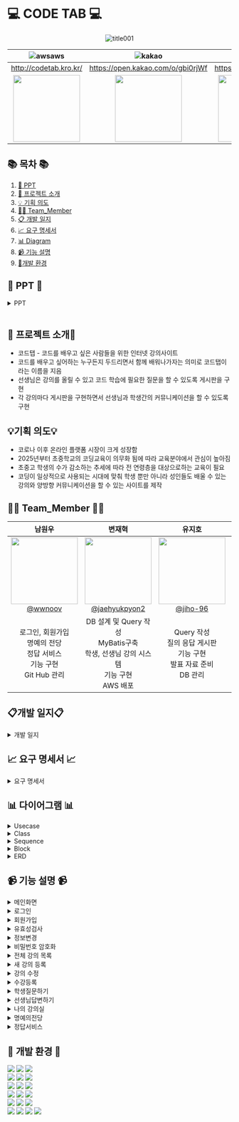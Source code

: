 #  💻 CODE TAB 💻


<!--![256컬러](https://github.com/NovTeamProject/Team_Project/assets/145524959/3298851f-7534-4304-99b3-55106605b887)-->
<div align="center">

 ![title001](https://github.com/NovTeamProject/Team_Project/assets/145963611/c9aa4e57-dd0e-456a-8631-ace01e80288e)





| **![awsaws](https://github.com/NovTeamProject/Team_Project/assets/145963611/c33a2433-81d8-4137-88d6-c7c7c350a030)** | **![kakao](https://github.com/NovTeamProject/Team_Project/assets/145963611/ed61908a-6f7c-43f1-b56a-287fc8f6ab8c)** | **![notion2](https://github.com/NovTeamProject/Team_Project/assets/145963611/8e1e720e-e202-4ad8-9767-0befe6dcf529)** |
| :------: |  :------: | :------: |
|  http://codetab.kro.kr/  |  https://open.kakao.com/o/gbi0rjWf  |  https://bit.ly/3R7ybFH |
 |   <img src="https://github.com/NovTeamProject/Team_Project/assets/145524959/79c2022f-57c0-4c7b-acda-ca3d73e89103" width="150px" height="150px">  |  <img src="https://github.com/NovTeamProject/Team_Project/assets/145524959/1955dd1c-aa06-40a5-9f8f-6ed7fcfc7a66" width="150px" height="150px">  |   <img src="https://github.com/NovTeamProject/Team_Project/assets/145524959/0d6e1c04-a919-40c7-8bac-119282a7c9a7" width="150px" height="150px"> | 

</div>

## 📚 목차 📚

01. [📂 PPT](#-PPT-)
02. [📖 프로젝트 소개](#-프로젝트-소개)
03. [💡 기획 의도](#기획-의도)
04. [🙋‍♀️ Team_Member](#%EF%B8%8F-team_member-%EF%B8%8F)
05. [📋 개발 일지](#개발-일지)
06. [📈  요구 명세서](#-요구-명세서-)
07. [📊 Diagram](#-다이어그램-)
08. [📹 기능 설명](#-기능-설명-)
09. [🔨개발 환경](#-개발-환경-)


## 📂 PPT 📂



<details><summary>PPT</summary>     

### [PPT링크](https://www.canva.com/design/DAF1bF8O3K4/o3hvGmrF9Yobsmu2Vh_Nzg/view?utm_content=DA[…]3K4&utm_campaign=designshare&utm_medium=link&utm_source=editor)
       
<div align="center">          

| **![1](https://github.com/NovTeamProject/Team_Project/assets/145524959/48aeac2a-f3ba-4cc4-92b7-3abfe5b2b07f)** | **![2](https://github.com/NovTeamProject/Team_Project/assets/145524959/99c3afa6-9296-4f72-8e71-aa9c18b49b46)** |
| :------: |  :------: |
|  ![3](https://github.com/NovTeamProject/Team_Project/assets/145524959/c5cca349-5b02-4beb-b3e5-0bec8168e3cf) | ![4](https://github.com/NovTeamProject/Team_Project/assets/145524959/51548346-94c7-42ab-879c-f54e58726b04) |
| ![5](https://github.com/NovTeamProject/Team_Project/assets/145524959/fabfac83-ca73-45e9-af1a-cfd44ad06325) | ![6](https://github.com/NovTeamProject/Team_Project/assets/145524959/de6daaea-7c34-4d9c-9a01-a0d7c1aeab0a)  |
|  ![7](https://github.com/NovTeamProject/Team_Project/assets/145524959/39a6c918-5a80-4e1c-a2e7-639d1063425b) |  ![8](https://github.com/NovTeamProject/Team_Project/assets/145524959/3f27d306-3381-4827-bcb9-1944f5243037)  |
|  ![9](https://github.com/NovTeamProject/Team_Project/assets/145524959/9ec61b5c-94d3-491b-b0d0-70329a6684d8)  |  ![10](https://github.com/NovTeamProject/Team_Project/assets/145524959/34c87fb2-5b27-4b9b-8c93-cc0ec8f5c003) |  
| ![11](https://github.com/NovTeamProject/Team_Project/assets/145524959/b038f427-4b26-4dc2-bfad-0f8dec993e39)  | ![12](https://github.com/NovTeamProject/Team_Project/assets/145524959/4cf2135c-5c42-4a97-8db6-9dfebd6031d1)  |
| ![13](https://github.com/NovTeamProject/Team_Project/assets/145524959/87bed763-162a-4262-8e63-d72ba2b28134) |  ![14](https://github.com/NovTeamProject/Team_Project/assets/145524959/0eb4ca61-5108-4f14-afc1-0cafd04fb108)  |
| ![15](https://github.com/NovTeamProject/Team_Project/assets/145524959/b8d941f0-2000-49e0-8689-5a6b6808ffd3) |  ![16](https://github.com/NovTeamProject/Team_Project/assets/145524959/0ba7ae6f-ff8e-41b4-81f7-3fea5ab57774)  |
| ![17](https://github.com/NovTeamProject/Team_Project/assets/145524959/9b7c4f8e-73b3-4434-8ec7-cf39c3489e1c) |  ![18](https://github.com/NovTeamProject/Team_Project/assets/145524959/4dd7eebf-b04c-4c3b-9636-5bd820c1fdbf)  |
| ![19](https://github.com/NovTeamProject/Team_Project/assets/145524959/5fc78ea9-fef1-41ca-9654-d0c4a936cf23) |  ![20](https://github.com/NovTeamProject/Team_Project/assets/145524959/986255d9-eb93-41a6-819d-77e1514057ee)  |
| ![21](https://github.com/NovTeamProject/Team_Project/assets/145524959/ad06925b-9563-4dde-9eb6-e17ac648c4f2) |  ![22](https://github.com/NovTeamProject/Team_Project/assets/145524959/f83dc490-7abf-484f-a9b5-a7495089861f)  |
| ![23](https://github.com/NovTeamProject/Team_Project/assets/145524959/f0f7fbdf-9a7b-4a61-9dd0-8a401ad89400)  | ![24](https://github.com/NovTeamProject/Team_Project/assets/145524959/1a1d22fe-17db-409e-aabb-3d3afec3199d)  |
| ![25](https://github.com/NovTeamProject/Team_Project/assets/145524959/f5553253-112b-4f8a-a182-f9ced0b8cdc7) | ![26](https://github.com/NovTeamProject/Team_Project/assets/145524959/1938033e-0a16-4b1d-aff3-27e4bac7e262)  |
| ![27](https://github.com/NovTeamProject/Team_Project/assets/145524959/4feb532e-1845-4d2c-b336-d95efc60d7e9) | ![28](https://github.com/NovTeamProject/Team_Project/assets/145524959/5d3ea8b6-391d-4e87-b222-76e453861e97)  |
|  ![29](https://github.com/NovTeamProject/Team_Project/assets/145524959/bb4e118c-7c50-401c-85c1-3bcfdd91daed)  | ![30](https://github.com/NovTeamProject/Team_Project/assets/145524959/dfe02839-85d8-4b1d-b8cf-eb233de681cf)  |
|  ![31](https://github.com/NovTeamProject/Team_Project/assets/145524959/aed8b835-592d-48b0-84f4-71d4008c52e7)  |  ![32](https://github.com/NovTeamProject/Team_Project/assets/145524959/51a3f0ce-5882-49e8-89c9-37616d797c18)  |
|  ![33](https://github.com/NovTeamProject/Team_Project/assets/145524959/5e741260-768e-430c-ad68-0adc846b658a)  |  ![35](https://github.com/NovTeamProject/Team_Project/assets/145524959/972d51e1-51d0-48ed-bfb7-dc076e2c0acf)   |

</div>            
</details>            
      
## 📖 프로젝트 소개📖

- 코드탭 - 코드를 배우고 싶은 사람들을 위한 인터넷 강의사이트
- 코드를 배우고 싶어하는 누구든지 두드리면서 함께 배워나가자는 의미로 코드탭이라는 이름을 지음
- 선생님은 강의를 올릴 수 있고 코드 학습에 필요한 질문을 할 수 있도록 게시판을 구현
- 각 강의마다 게시판을 구현하면서 선생님과 학생간의 커뮤니케이션을 할 수 있도록 구현

## 💡기획 의도💡

- 코로나 이후 온라인 플랫폼 시장이 크게 성장함
- 2025년부터 초중학교의 코딩교육이 의무화 됨에 따라 교육분야에서 관심이 높아짐
- 초중고 학생의 수가 감소하는 추세에 따라 전 연령층을 대상으로하는 교육이 필요
- 코딩이 일상적으로 사용되는 시대에 맞춰 학생 뿐만 아니라 성인들도 배울 수 있는 강의와 양방향 커뮤니케이션을 할 수 있는 사이트를 제작

## 🙋‍♀️ Team_Member 🙋‍♀️

<div align="center">

| **남원우** | **변재혁** | **유지호** | **차소영** |
| :------: |  :------: | :------: | :------: | 
| [<img src="https://avatars.githubusercontent.com/u/145524959?v=4" height=150 width=150> <br/> @wwnoov](https://github.com/wwnoov) | [<img src="https://avatars.githubusercontent.com/u/145942491?v=4" height=150 width=150> <br/> @jaehyukpyon2](https://github.com/jaehyukpyon2) | [<img src="https://avatars.githubusercontent.com/u/145963790?v=4" height=150 width=150> <br/> @jiho-96](https://github.com/jiho-96) | [<img src="https://avatars.githubusercontent.com/u/145963611?v=4" height=150 width=150> <br/> @Eumnya415](https://github.com/Eumnya415) |
| 로그인, 회원가입<br>명예의 전당<br>정답 서비스<br>기능 구현<br>Git Hub 관리 | DB 설계 및 Query 작성 <br> MyBatis구축 <br> 학생, 선생님 강의 시스템 <br> 기능 구현 <br> AWS 배포 |  Query 작성<br> 질의 응답 게시판<br>기능 구현<br>발표 자료 준비<br>DB 관리 | 나의 강의실<br> 강의 상세 페이지<br> 기능 구현<br>웹 디자인 설계 <br>노션 관리 <br>| 

</div>


## 📋개발 일지📋
<details><summary>개발 일지</summary>
   
![image](https://github.com/NovTeamProject/Team_Project/assets/145524959/98c68f24-d8dd-4d63-bfeb-3aaac34fad82)

</details>

## 📈 요구 명세서 📈

<details><summary>요구 명세서</summary>
      
![2023-12-08 09 36 26](https://github.com/NovTeamProject/Team_Project/assets/145963611/e8ec2fb7-9680-4603-8470-39389275448c)

      
</details>
  

## 📊 다이어그램 📊

<details><summary>Usecase</summary>
      
![스크린샷 2023-12-06 142455](https://github.com/NovTeamProject/Team_Project/assets/145963611/b943fdb3-2e12-4aae-b0c6-42545e25c6d7)

</details>

<details><summary>Class</summary>

![클래스다이어그램](https://github.com/NovTeamProject/Team_Project/assets/145524959/486e1e58-677c-4171-bd4d-27857887b0fd)


</details>

<details><summary>Sequence</summary>
<br/>

1. 비회원 시퀀스 다이어그램    
![비회원시퀀스](https://github.com/NovTeamProject/Team_Project/assets/145524959/166fdbd3-ce41-4a98-a44a-37714a465a3b)



2. 학생 시퀀스 다이어그램   
![학생시퀀스](https://github.com/NovTeamProject/Team_Project/assets/145524959/596656a8-3a36-4a63-9c6c-ed9efab58222)



3. 선생님 시퀀스 다이어그램        
![선생님시퀀스](https://github.com/NovTeamProject/Team_Project/assets/145524959/b96161d2-32fb-4485-abb9-c58a20d3cb7a)


</details>



<details><summary>Block</summary>

![image](https://github.com/NovTeamProject/Team_Project/assets/145963790/9d167256-abeb-4056-8f2b-1515affe0681)


    
</details>

<details><summary>ERD</summary>
      
![image](https://github.com/NovTeamProject/Team_Project/assets/145963790/28ea304e-af0e-4809-ad74-59fd76712b97)

    
</details>

## 📹 기능 설명 📹


<details><summary>메인화면</summary>
<br/>

https://github.com/NovTeamProject/Team_Project/assets/145524959/506a9e4e-71b8-4072-8a95-cd954fea215e


</details>

<details><summary>로그인</summary>
<br/>

https://github.com/NovTeamProject/Team_Project/assets/145524959/c26d468e-2da1-4310-8325-a83cff4bba20

### [로그인 Code](https://github.com/NovTeamProject/Team_Project/blob/c431c8cf1b65235d922cd6ea7fdba3a699816c18/src/main/java/com/example/team_project/teacher/controller/TeacherJoinController.java#L25C5-L59C2)

### [주소API Code](https://github.com/NovTeamProject/Team_Project/blob/c431c8cf1b65235d922cd6ea7fdba3a699816c18/src/main/webapp/membership/views/joinTeacher.jsp#L119C1-L178C10)

</details>

<details><summary>회원가입</summary>
<br/>

https://github.com/NovTeamProject/Team_Project/assets/145524959/3dc13eac-2342-4cbe-bf40-672a653f5e30

https://github.com/NovTeamProject/Team_Project/assets/145524959/21eaa843-b469-44ba-9011-04a819514617

### [회원가입 Code](https://github.com/NovTeamProject/Team_Project/blob/c431c8cf1b65235d922cd6ea7fdba3a699816c18/src/main/java/com/example/team_project/teacher/controller/TeacherJoinController.java#L25C5-L59C2)    

</details>

<details><summary>유효성검사</summary>
<br/>

https://github.com/NovTeamProject/Team_Project/assets/145524959/ae0d3691-afdd-4798-9d94-a9a362915f9f

### [유효성검사 Code](https://github.com/NovTeamProject/Team_Project/blob/c431c8cf1b65235d922cd6ea7fdba3a699816c18/src/main/webapp/membership/views/joinTeacher.jsp#L46C1-L117C6)

</details>

<details><summary>정보변경</summary>
<br/>

https://github.com/NovTeamProject/Team_Project/assets/145524959/0a4d58d7-c5ef-4201-89a1-61c36856afb1
    
### [정보변경 Code](https://github.com/NovTeamProject/Team_Project/blob/c431c8cf1b65235d922cd6ea7fdba3a699816c18/src/main/java/com/example/team_project/teacher/controller/TeacherEditController.java#L28C1-L51C41)      
</details>

<details><summary>비밀번호 암호화</summary>
<br/>

![image](https://github.com/NovTeamProject/Team_Project/assets/145524959/8412591f-cf2b-4b8a-8990-33994af9a71e)

    
### [암호화 Code](https://github.com/NovTeamProject/Team_Project/blob/1efd4c1a62baa5839587f4be174ccc67b2e7eafb/src/main/java/com/example/team_project/utils/Encrypt.java#L9C4-L26C6)    
</details>


<details><summary>전체 강의 목록</summary>
<br/>

https://github.com/NovTeamProject/Team_Project/assets/145524959/eb04da5a-d46a-49a4-a73e-0c3cc6ce450c

### [Code](#)
</details>

<details><summary>새 강의 등록</summary>
<br/>

https://github.com/NovTeamProject/Team_Project/assets/145524959/ac8f624a-e0ff-43dd-9fb1-c0bf3e3fa9d5

### [Code](#)
</details>

<details><summary>강의 수정</summary>
<br/>

https://github.com/NovTeamProject/Team_Project/assets/145524959/1b4ab9ad-60c6-43b6-9069-0e7b389a42e1

### [Code](#)
</details>

<details><summary>수강등록</summary>
<br/>

https://github.com/NovTeamProject/Team_Project/assets/145524959/89bf72f1-320b-4336-9b3f-fb34bacff7e3

### [Code](#)
</details>

<details><summary>학생질문하기</summary>
<br/>

https://github.com/NovTeamProject/Team_Project/assets/145524959/be9b279a-62fd-4381-96fa-5c8ffc48739d

https://github.com/NovTeamProject/Team_Project/assets/145524959/b1f5ed85-95c9-457a-be3a-59a0fdcad3dc

### [Controller](https://github.com/NovTeamProject/Team_Project/blob/22f54acaaad585f495930f0e74eb2704d1bea297/src/main/java/com/example/team_project/board/controller/WriteController.java#L29C6-L47C1)
### [DAO](https://github.com/NovTeamProject/Team_Project/blob/22f54acaaad585f495930f0e74eb2704d1bea297/src/main/java/com/example/team_project/board/dao/BoardDAO.java#L29C1-L41C6)
### [View](https://github.com/NovTeamProject/Team_Project/blob/22f54acaaad585f495930f0e74eb2704d1bea297/src/main/webapp/board/Write.jsp#L39C12-L55C87)
</details>

<details><summary>선생님답변하기</summary>
<br/>

https://github.com/NovTeamProject/Team_Project/assets/145524959/7aad637d-e790-4d20-b3ca-e905b4fa1830

### [Controller](https://github.com/NovTeamProject/Team_Project/blob/22f54acaaad585f495930f0e74eb2704d1bea297/src/main/java/com/example/team_project/comment/controller/CommentController.java#L38C9-L47C59)  
### [DAO](https://github.com/NovTeamProject/Team_Project/blob/22f54acaaad585f495930f0e74eb2704d1bea297/src/main/java/com/example/team_project/comment/dao/CommentDAO.java#L23C1-L35C6)
### [View](https://github.com/NovTeamProject/Team_Project/blob/22f54acaaad585f495930f0e74eb2704d1bea297/src/main/webapp/board/View.jsp#L102C32-L108C45)
</details>

<details><summary>나의 강의실</summary>
<br/>

https://github.com/NovTeamProject/Team_Project/assets/145524959/00faefff-f91a-4f37-a2a7-fb8f2d493159

https://github.com/NovTeamProject/Team_Project/assets/145524959/e4a82356-c569-4784-9a74-b2597c4e31e5


### [학생 나의 강의실 Code]()
### [선생님 강의실 Code]()

</details>

<details><summary>명예의전당</summary>
<br/>

https://github.com/NovTeamProject/Team_Project/assets/145524959/36ee0f3e-2062-4ed5-adec-0785f29e274a

### [명예의전당 Code](https://github.com/NovTeamProject/Team_Project/blob/c431c8cf1b65235d922cd6ea7fdba3a699816c18/src/main/resources/mybatis/mapperxml/class_gangui/ClassMapper.xml#L125C1-L136C14)      
</details>

<details><summary>정답서비스</summary>
<br/>
      
https://github.com/NovTeamProject/Team_Project/assets/145524959/44ee29cc-996b-4bdf-9ed6-1818ae39bbc8

### [정답서비스 Code](https://github.com/NovTeamProject/Team_Project/blob/c431c8cf1b65235d922cd6ea7fdba3a699816c18/src/main/java/com/example/team_project/exam/controller/ExamController.java#L32C1-L40C6)
</details>





## 🔨 개발 환경 🔨
<div>
<img src="https://img.shields.io/badge/JAVA-C01818?style=flat-square&logo=coffeescript&logoColor=white" />
<img src="https://img.shields.io/badge/HTML5-E34F26?style=flat-square&logo=HTML5&logoColor=fff"/>
<img src="https://img.shields.io/badge/JavaScript-F7DF1E?style=flat-square&logo=JavaScript&logoColor=000"/>
     
<br>
<img src="https://img.shields.io/badge/bootstrap-7952B3?style=flat&logo=bootstrap&logoColor=white"/>
<img src="https://img.shields.io/badge/jquery-0769AD?style=flat&logo=jquery&logoColor=white"/>
<img src="https://img.shields.io/badge/CSS3-1572B6?style=flat-square&logo=CSS3&logoColor=fff"/>
<br>

<img src="https://img.shields.io/badge/MySQL-4479A1?style=flat&logo=MySQL&logoColor=white" />
<img src="https://img.shields.io/badge/MariaDB-003545?style=flat&logo=MariaDB&logoColor=white" />
<img src="https://img.shields.io/badge/Mybatis-000000?style=flat&logo=Fluentd&logoColor=white"/>
<br>
<img src="https://img.shields.io/badge/IntelliJ-000000?style=flat-square&logo=intellijidea&logoColor=white" />
<img src="https://img.shields.io/badge/bitly-EE6123?style=flat-square&logo=bitly&logoColor=blue" />  
<img src="https://img.shields.io/badge/StarUML-E25A1C?style=flat-square&logo=apachespark&logoColor=white" />
<br>
<img src="https://img.shields.io/badge/Slack-4A154B?style=flat-square&logo=slack&logoColor=white" />
<img src="https://img.shields.io/badge/notion-000000?style=flat-square&logo=notion&logoColor=blue" />  

<img src="https://img.shields.io/badge/amazonaws-232F3E?style=flat-square&logo=amazonaws&logoColor=blue" />
<br>
<img src="https://img.shields.io/badge/GitHub-181717?style=flat-square&logo=GitHub&logoColor=white" />
<img src="https://img.shields.io/badge/Git-F05032?style=flat-square&logo=git&logoColor=white" />
<img src="https://img.shields.io/badge/Sourcetree-0052CC?style=flat-square&logo=Sourcetree&logoColor=blue" />
<img src="https://img.shields.io/badge/gitkraken-179287?style=flat-square&logo=gitkraken&logoColor=white">
</div>



